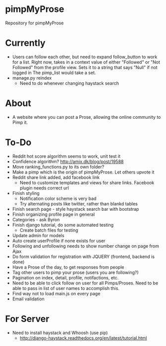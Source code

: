 # pimpMyProse
Repository for pimpMyProse

# Currently
+ Users can follow each other, but need to expand follow_button to work for 
a list. Right now, takes in a context value of either "Followed" or "Not Followed" from
the profile view. Sets it to a string that says "Null" if not logged in The pimp_list would take a set.
+ manage.py reindex
	+ Need to do whenever changing haystack search

# About
+ A website where you can post a Prose, allowing the online community to Pimp it.

# To-Do
+ Reddit hot score algorithm seems to work, unit test it
+ Confidence algorithm? http://amix.dk/blog/post/19588
+ Move ranking_functions.py to its own folder?
+ Make a pimp which is the origin of pimpMyProse. Let others upvote it
+ Reddit share link added, add facebook link
	+ Need to customize templates and views for share links. Facebook plugin needs correct url
+ Finish styling
	+ Notification color scheme is very bad
	+ Try alternating posts like twitter, rather than blankd tables
+ Finish search page - style haystack search bar with bootstrap
+ Finish organizing profile page in general
+ Categories - ask Byron
+ Finish django tutorial, do some automated testing
	+ Create batch files for testing
+ Update admin for models
+ Auto create userProfile if none exists for user
+ Following and unfollowing needs to show number change on page from Ajax
+ Do form validation for registration with JQUERY (frontend, backend is done)
+ Have a Prose of the day, to get responses from people
+ Tag other users to pimp your prose (users you are following?)
+ Pagination on index, detail, profile, notifactions, etc.
+ Need to be able to click follow on user for all Pimps/Proses. Need to be able to pass in list of 
user names to accomplish this.
+ Find way not to load main.js on every page
+ Email validation

# For Server
+ Need to install haystack and Whoosh (use pip)
	+ http://django-haystack.readthedocs.org/en/latest/tutorial.html